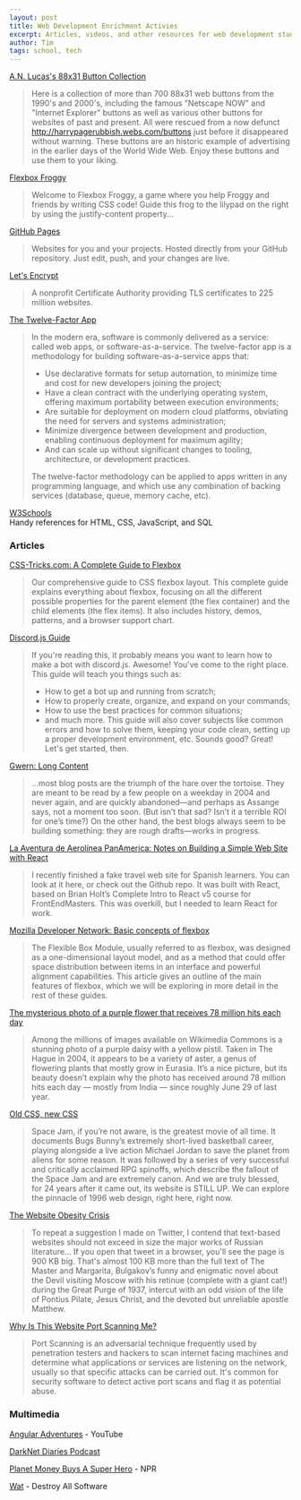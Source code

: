 ```yaml
---
layout: post
title: Web Development Enrichment Activies
excerpt: Articles, videos, and other resources for web development students.
author: Tim
tags: school, tech
---
```


[A.N. Lucas's 88x31 Button Collection](https://anlucas.neocities.org/88x31Buttons.html)  
> Here is a collection of more than 700 88x31 web buttons from the 1990's and 2000's, including the famous "Netscape NOW" and "Internet Explorer" buttons as well as various other buttons for websites of past and present. All were rescued from a now defunct http://harrypagerubbish.webs.com/buttons just before it disappeared without warning. These buttons are an historic example of advertising in the earlier days of the World Wide Web. Enjoy these buttons and use them to your liking. 

[Flexbox Froggy](https://flexboxfroggy.com/)  
> Welcome to Flexbox Froggy, a game where you help Froggy and friends by writing CSS code! Guide this frog to the lilypad on the right by using the justify-content property...

[GitHub Pages](https://pages.github.com/) 
> Websites for you and your projects.
> Hosted directly from your GitHub repository. Just edit, push, and your changes are live.

[Let's Encrypt](https://letsencrypt.org/) 
> A nonprofit Certificate Authority providing TLS certificates to 225 million websites.

[The Twelve-Factor App](https://12factor.net/)  
> In the modern era, software is commonly delivered as a service: called web apps, or software-as-a-service. The twelve-factor app is a methodology for building software-as-a-service apps that:
> * Use declarative formats for setup automation, to minimize time and cost for new developers joining the project;
> * Have a clean contract with the underlying operating system, offering maximum portability between execution environments;
> * Are suitable for deployment on modern cloud platforms, obviating the need for servers and systems administration;
> * Minimize divergence between development and production, enabling continuous deployment for maximum agility;
> * And can scale up without significant changes to tooling, architecture, or development practices.  
>
> The twelve-factor methodology can be applied to apps written in any programming language, and which use any combination of backing services (database, queue, memory cache, etc).

[W3Schools](https://www.w3schools.com/)  
Handy references for HTML, CSS, JavaScript, and SQL 

### Articles  
[CSS-Tricks.com: A Complete Guide to Flexbox](https://css-tricks.com/snippets/css/a-guide-to-flexbox/)  
> Our comprehensive guide to CSS flexbox layout. This complete guide explains everything about flexbox, focusing on all the different possible properties for the parent element (the flex container) and the child elements (the flex items). It also includes history, demos, patterns, and a browser support chart.

[Discord.js Guide](https://discordjs.guide/)  
> If you're reading this, it probably means you want to learn how to make a bot with discord.js. Awesome! You've come to the right place. This guide will teach you things such as:
> * How to get a bot up and running from scratch;
> * How to properly create, organize, and expand on your commands;
> * How to use the best practices for common situations;
> * and much more.
> This guide will also cover subjects like common errors and how to solve them, keeping your code clean, setting up a proper development environment, etc. Sounds good? Great! Let's get started, then. 

[Gwern: Long Content](https://www.gwern.net/About#long-content)  
> ...most blog posts are the triumph of the hare over the tortoise. They are meant to be read by a few people on a weekday in 2004 and never again, and are quickly abandoned—and perhaps as Assange says, not a moment too soon. (But isn’t that sad? Isn’t it a terrible ROI for one’s time?) On the other hand, the best blogs always seem to be building something: they are rough drafts—works in progress.

[La Aventura de Aerolínea PanAmerica: Notes on Building a Simple Web Site with React](/2020/01/10/panam-notes.html)  
> I recently finished a fake travel web site for Spanish learners. You can look at it here, or check out the Github repo. It was built with React, based on Brian Holt’s Complete Intro to React v5 course for FrontEndMasters. This was overkill, but I needed to learn React for work.

[Mozilla Developer Network: Basic concepts of flexbox](https://developer.mozilla.org/en-US/docs/Web/CSS/CSS_Flexible_Box_Layout/Basic_Concepts_of_Flexbox) 
>The Flexible Box Module, usually referred to as flexbox, was designed as a one-dimensional layout model, and as a method that could offer space distribution between items in an interface and powerful alignment capabilities. This article gives an outline of the main features of flexbox, which we will be exploring in more detail in the rest of these guides. 

[The mysterious photo of a purple flower that receives 78 million hits each day](https://restofworld.org/2021/the-mysterious-photo-of-a-purple-flower-that-receives-78-million-hits-each-day/)
> Among the millions of images available on Wikimedia Commons is a stunning photo of a purple daisy with a yellow pistil. Taken in The Hague in 2004, it appears to be a variety of aster, a genus of flowering plants that mostly grow in Eurasia. It’s a nice picture, but its beauty doesn’t explain why the photo has received around 78 million hits each day — mostly from India — since roughly June 29 of last year. 

[Old CSS, new CSS ](https://eev.ee/blog/2020/02/01/old-css-new-css/)  
> Space Jam, if you’re not aware, is the greatest movie of all time. It documents Bugs Bunny’s extremely short-lived basketball career, playing alongside a live action Michael Jordan to save the planet from aliens for some reason. It was followed by a series of very successful and critically acclaimed RPG spinoffs, which describe the fallout of the Space Jam and are extremely canon. And we are truly blessed, for 24 years after it came out, its website is STILL UP. We can explore the pinnacle of 1996 web design, right here, right now.

[The Website Obesity Crisis](https://idlewords.com/talks/website_obesity.htm)  
> To repeat a suggestion I made on Twitter, I contend that text-based websites should not exceed in size the major works of Russian literature... If you open that tweet in a browser, you'll see the page is 900 KB big. That's almost 100 KB more than the full text of The Master and Margarita, Bulgakov’s funny and enigmatic novel about the Devil visiting Moscow with his retinue (complete with a giant cat!) during the Great Purge of 1937, intercut with an odd vision of the life of Pontius Pilate, Jesus Christ, and the devoted but unreliable apostle Matthew. 

[Why Is This Website Port Scanning Me?](https://nullsweep.com/why-is-this-website-port-scanning-me/)  
>Port Scanning is an adversarial technique frequently used by penetration testers and hackers to scan internet facing machines and determine what applications or services are listening on the network, usually so that specific attacks can be carried out. It's common for security software to detect active port scans and flag it as potential abuse.

### Multimedia  
[Angular Adventures](https://www.youtube.com/watch?v=LZIXFqUx7Ps) - YouTube  

[DarkNet Diaries Podcast](https://darknetdiaries.com/)  

[Planet Money Buys A Super Hero](https://www.npr.org/series/967404527/planet-money-buys-a-superhero) - NPR  

[Wat](https://www.destroyallsoftware.com/talks/wat) - Destroy All Software  
